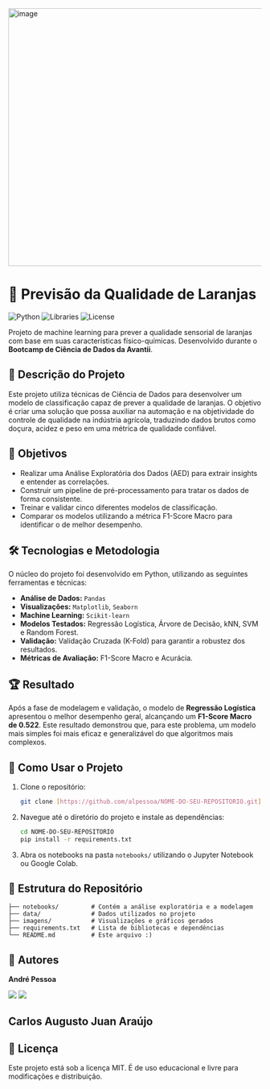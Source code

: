 <img width="512" height="512" alt="image" src="https://github.com/user-attachments/assets/aa68d2f1-8d0d-4455-94a2-3708eecada5e" />

# 🍊 Previsão da Qualidade de Laranjas

![Python](https://img.shields.io/badge/Python-3.8%2B-blue.svg)
![Libraries](https://img.shields.io/badge/Libraries-Pandas%20%7C%20Scikit--learn%20%7C%20Seaborn-orange.svg)
![License](https://img.shields.io/badge/License-MIT-green.svg)

Projeto de machine learning para prever a qualidade sensorial de laranjas com base em suas características físico-químicas. Desenvolvido durante o **Bootcamp de Ciência de Dados da Avantii**.

## 📖 Descrição do Projeto

Este projeto utiliza técnicas de Ciência de Dados para desenvolver um modelo de classificação capaz de prever a qualidade de laranjas. O objetivo é criar uma solução que possa auxiliar na automação e na objetividade do controle de qualidade na indústria agrícola, traduzindo dados brutos como doçura, acidez e peso em uma métrica de qualidade confiável.

## 🎯 Objetivos

* Realizar uma Análise Exploratória dos Dados (AED) para extrair insights e entender as correlações.
* Construir um pipeline de pré-processamento para tratar os dados de forma consistente.
* Treinar e validar cinco diferentes modelos de classificação.
* Comparar os modelos utilizando a métrica F1-Score Macro para identificar o de melhor desempenho.

## 🛠️ Tecnologias e Metodologia

O núcleo do projeto foi desenvolvido em Python, utilizando as seguintes ferramentas e técnicas:

* **Análise de Dados:** `Pandas`
* **Visualizações:** `Matplotlib`, `Seaborn`
* **Machine Learning:** `Scikit-learn`
* **Modelos Testados:** Regressão Logística, Árvore de Decisão, kNN, SVM e Random Forest.
* **Validação:** Validação Cruzada (K-Fold) para garantir a robustez dos resultados.
* **Métricas de Avaliação:** F1-Score Macro e Acurácia.

## 🏆 Resultado

Após a fase de modelagem e validação, o modelo de **Regressão Logística** apresentou o melhor desempenho geral, alcançando um **F1-Score Macro de 0.522**. Este resultado demonstrou que, para este problema, um modelo mais simples foi mais eficaz e generalizável do que algoritmos mais complexos.

## 🚀 Como Usar o Projeto

1.  Clone o repositório:
    ```bash
    git clone [https://github.com/alpessoa/NOME-DO-SEU-REPOSITORIO.git](https://github.com/alpessoa/NOME-DO-SEU-REPOSITORIO.git)
    ```
2.  Navegue até o diretório do projeto e instale as dependências:
    ```bash
    cd NOME-DO-SEU-REPOSITORIO
    pip install -r requirements.txt
    ```
3.  Abra os notebooks na pasta `notebooks/` utilizando o Jupyter Notebook ou Google Colab.

## 📂 Estrutura do Repositório
```
├── notebooks/         # Contém a análise exploratória e a modelagem
├── data/              # Dados utilizados no projeto
├── imagens/           # Visualizações e gráficos gerados
├── requirements.txt   # Lista de bibliotecas e dependências
└── README.md          # Este arquivo :)
```

## 👤 Autores

**André Pessoa**

[<img src="https://img.shields.io/badge/linkedin-%230077B5.svg?&style=for-the-badge&logo=linkedin&logoColor=white" />](https://www.linkedin.com/in/andre-pessoaa)
[<img src="https://img.shields.io/badge/github-%23121011.svg?&style=for-the-badge&logo=github&logoColor=white" />](https://github.com/alpessoa)


**Carlos Augusto** 
**Juan Araújo**
---

## 📄 Licença

Este projeto está sob a licença MIT. É de uso educacional e livre para modificações e distribuição.
